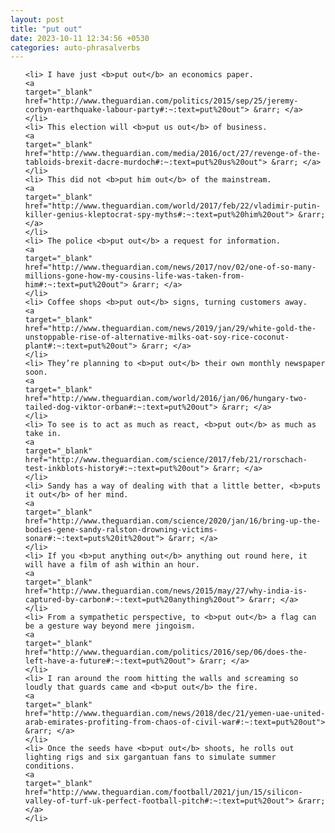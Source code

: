 ```yaml
---
layout: post
title: "put out"
date: 2023-10-11 12:34:56 +0530
categories: auto-phrasalverbs
---
```

<ol>

    <li> I have just <b>put out</b> an economics paper.
    <a 
    target="_blank" 
    href="http://www.theguardian.com/politics/2015/sep/25/jeremy-corbyn-earthquake-labour-party#:~:text=put%20out"> &rarr; </a>
    </li>
    <li> This election will <b>put us out</b> of business.
    <a 
    target="_blank" 
    href="http://www.theguardian.com/media/2016/oct/27/revenge-of-the-tabloids-brexit-dacre-murdoch#:~:text=put%20us%20out"> &rarr; </a>
    </li>
    <li> This did not <b>put him out</b> of the mainstream.
    <a 
    target="_blank" 
    href="http://www.theguardian.com/world/2017/feb/22/vladimir-putin-killer-genius-kleptocrat-spy-myths#:~:text=put%20him%20out"> &rarr; </a>
    </li>
    <li> The police <b>put out</b> a request for information.
    <a 
    target="_blank" 
    href="http://www.theguardian.com/news/2017/nov/02/one-of-so-many-millions-gone-how-my-cousins-life-was-taken-from-him#:~:text=put%20out"> &rarr; </a>
    </li>
    <li> Coffee shops <b>put out</b> signs, turning customers away.
    <a 
    target="_blank" 
    href="http://www.theguardian.com/news/2019/jan/29/white-gold-the-unstoppable-rise-of-alternative-milks-oat-soy-rice-coconut-plant#:~:text=put%20out"> &rarr; </a>
    </li>
    <li> They’re planning to <b>put out</b> their own monthly newspaper soon.
    <a 
    target="_blank" 
    href="http://www.theguardian.com/world/2016/jan/06/hungary-two-tailed-dog-viktor-orban#:~:text=put%20out"> &rarr; </a>
    </li>
    <li> To see is to act as much as react, <b>put out</b> as much as take in.
    <a 
    target="_blank" 
    href="http://www.theguardian.com/science/2017/feb/21/rorschach-test-inkblots-history#:~:text=put%20out"> &rarr; </a>
    </li>
    <li> Sandy has a way of dealing with that a little better, <b>puts it out</b> of her mind.
    <a 
    target="_blank" 
    href="http://www.theguardian.com/science/2020/jan/16/bring-up-the-bodies-gene-sandy-ralston-drowning-victims-sonar#:~:text=puts%20it%20out"> &rarr; </a>
    </li>
    <li> If you <b>put anything out</b> anything out round here, it will have a film of ash within an hour.
    <a 
    target="_blank" 
    href="http://www.theguardian.com/news/2015/may/27/why-india-is-captured-by-carbon#:~:text=put%20anything%20out"> &rarr; </a>
    </li>
    <li> From a sympathetic perspective, to <b>put out</b> a flag can be a gesture way beyond mere jingoism.
    <a 
    target="_blank" 
    href="http://www.theguardian.com/politics/2016/sep/06/does-the-left-have-a-future#:~:text=put%20out"> &rarr; </a>
    </li>
    <li> I ran around the room hitting the walls and screaming so loudly that guards came and <b>put out</b> the fire.
    <a 
    target="_blank" 
    href="http://www.theguardian.com/news/2018/dec/21/yemen-uae-united-arab-emirates-profiting-from-chaos-of-civil-war#:~:text=put%20out"> &rarr; </a>
    </li>
    <li> Once the seeds have <b>put out</b> shoots, he rolls out lighting rigs and six gargantuan fans to simulate summer conditions.
    <a 
    target="_blank" 
    href="http://www.theguardian.com/football/2021/jun/15/silicon-valley-of-turf-uk-perfect-football-pitch#:~:text=put%20out"> &rarr; </a>
    </li>